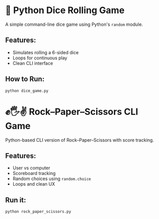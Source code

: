 # 🎲 Python Dice Rolling Game

A simple command-line dice game using Python's `random` module.

## Features:
- Simulates rolling a 6-sided dice
- Loops for continuous play
- Clean CLI interface

## How to Run:
```
python dice_game.py
```
# ✊🖐✌ Rock–Paper–Scissors CLI Game

Python-based CLI version of Rock–Paper–Scissors with score tracking.

## Features:
- User vs computer
- Scoreboard tracking
- Random choices using `random.choice`
- Loops and clean UX

## Run it:
```
python rock_paper_scissors.py
```